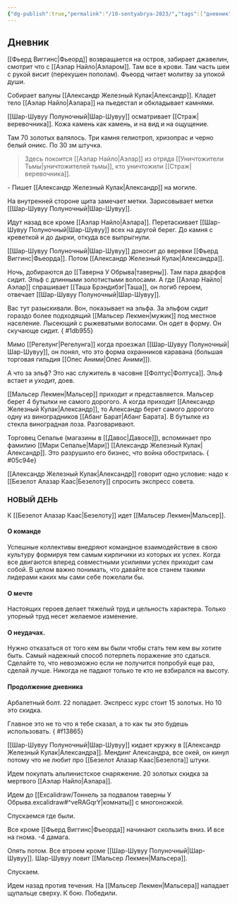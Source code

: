 ```yaml
---
{"dg-publish":true,"permalink":"/10-sentyabrya-2023/","tags":["дневник"]}
---
```


## Дневник
[[Фьерд Виггинс\|Фьеорд]] возвращается на остров, забирает джавелин, смотрит что с [[Аэлар Найло\|Аэларом]]. Там все в крови. Там часть шеи с рукой висит (перекушен пополам). Фьеорд читает молитву за упокой души.

Собирает валуны [[Александр Железный Кулак\|Александр]]. Кладет тело [[Аэлар Найло\|Аэлара]] на пьедестал и обкладывает камнями. 

[[Шар-Шувуу Полуночный\|Шар-Шувуу]] осматривает [[Страж\|веревочника]]. Кожа камень как камень, и на вид и на ощущение.

Там 70 золотых валялось. Три камня гелиотроп, хризопрас и черно белый оникс. По 30 зм штучка.

>Здесь покоится [[Аэлар Найло\|Аэлар]] из отряда [[Уничтожители Тьмы\|уничтожителей тьмы]], кто уничтожили [[Страж\|веревочника]].

\- Пишет [[Александр Железный Кулак\|Александр]] на могиле.

На внутренней стороне щита замечает метки. Зарисовывает метки [[Шар-Шувуу Полуночный\|Шар-Шувуу]].

Идут назад все кроме [[Аэлар Найло\|Аэлара]]. Перетаскивает [[Шар-Шувуу Полуночный\|Шар-Шувуу]] всех на другой берег. До камня с креветкой и до дырки, откуда все выпрыгнули.

[[Шар-Шувуу Полуночный\|Шар-Шувуу]] доносит до веревки [[Фьерд Виггинс\|Фьеорда]]. Потом [[Александр Железный Кулак\|Александра]].

Ночь, добираются до [[Таверна У Обрыва\|таверны]]. Там пара дварфов сидит. Эльф с длинными золотистыми волосами. А где [[Аэлар Найло\|Аэлар]] спрашивает [[Таша Брэндибэг\|Таша]], он погиб героем, отвечает [[Шар-Шувуу Полуночный\|Шар-Шувуу]]. 

Вас тут разыскивали. Вон, показывает на эльфа. За эльфом сидит гораздо более подходящий [[Мальсер Лекмен\|мужик]] под местное население. Лысеющий с рыжеватыми волосами. Он одет в форму. Он скучающе сидит.
{ #1db955}


Мимо [[Регелунг\|Регелунга]] когда проезжал [[Шар-Шувуу Полуночный\|Шар-Шувуу]], он понял, что это форма охранников каравана (большая торговая гильдия [[Опес Аними\|Опес Аними]]).

А что за эльф? Это нас служитель в часовне [[Фолтус\|Фолтуса]]. Эльф встает и уходит, доев.

[[Мальсер Лекмен\|Мальсер]] приходит и представляется. Мальсер берет 4 бутылки не самого дорогого. А когда приходит [[Александр Железный Кулак\|Александр]], то Александр берет самого дорогого одну из виноградников [[Абанг Барат|Абанг Барата]. В бутылке из стекла виноградная лоза. Разговаривают.

Торговец Сепалье (магазины в [[Давос\|Давосе]]), вспоминает про фамилию [[Мари Сепалье\|Мари]] [[Александр Железный Кулак\|Александр]]. Это разрушило его бизнес, что война обострилась.
{ #05c94e}


[[Александр Железный Кулак\|Александр]] говорит одно условие: надо к [[Безелот Алазар Каас\|Безелоту]] спросить экспресс совета.

### НОВЫЙ ДЕНЬ

К [[Безелот Алазар Каас\|Безелоту]] идет [[Мальсер Лекмен\|Мальсер]].

#### О команде
Успешные коллективы внедряют командное взаимодействие в свою культуру формируя тем самым кирпичики из которых их успех. Когда все двигаются вперед совместными усилиями успех приходит сам собой. В целом важно понимать, что давайте все станем такими лидерами каких мы сами себе пожелали бы.

#### О мечте
Настоящих героев делает тяжелый труд и цельность характера. Только упорный труд несет желаемое изменение.

#### О неудачах.
Нужно отказаться от того кем вы были чтобы стать тем кем вы хотите быть. Самый надежный способ потерпеть поражение это сдаться.  Сделайте то, что невозможно если не получится попробуй еще раз, сделай лучше. Никогда не падают только те кто не взбирался на высоту.

#### Продолжение дневника
Арбалетный болт. 22 попадает. Экспресс курс стоит 15 золотых. Но 10 это скидка.

Главное это не то что я тебе сказал, а то как ты это будешь использовать.
{ #f13865}


[[Шар-Шувуу Полуночный\|Шар-Шувуу]] кидает кружку в [[Александр Железный Кулак\|Александра]]. Мендинг Александра, все окей, он кинул потому что не любит про [[Безелот Алазар Каас\|Безелота]] штуки.

Идем покупать альпинистское снаряжение. 20 золотых скидка за мертвого [[Аэлар Найло\|Аэлара]].

Идем до [[Excalidraw/Тоннель за подвалом таверны У Обрыва.excalidraw#^veRAGqrY\|комнаты]] с многоножкой.

Спускаемся где были.

Все кроме [[Фьерд Виггинс\|Фьеорда]] начинают скользить вниз. И все на гнома. -4 дамага.

Опять потом. Все втроем кроме [[Шар-Шувуу Полуночный\|Шар-Шувуу]]. Шар-Шувуу ловит [[Мальсер Лекмен\|Мальсера]].

Спускаем.

Идем назад против течения. На [[Мальсер Лекмен\|Мальсера]] нападает щупальце сверху. К бою. Победили.